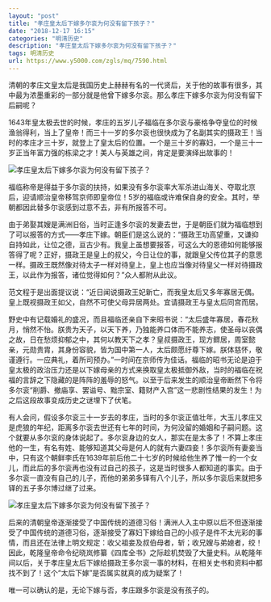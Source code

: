 ```yaml
---
layout: "post"
title: "孝庄皇太后下嫁多尔衮为何没有留下孩子？"
date: "2018-12-17 16:15"
categories: "明清历史"
description: "孝庄皇太后下嫁多尔衮为何没有留下孩子？"
tags: 明清历史
url: https://www.y5000.com/zgls/mq/7590.html
---
```






清朝的孝庄文皇太后是我国历史上赫赫有名的一代贤后，关于他的故事有很多，其中最为浓墨重彩的一部分就是他曾下嫁多尔衮。那么孝庄下嫁多尔衮为何没有留下后嗣呢？

1643年皇太极去世的时候，孝庄的五岁儿子福临在多尔衮与豪格争夺皇位的时候渔翁得利，当上了皇帝！而三十一岁的多尔衮也很快成为了名副其实的摄政王！当时的孝庄才三十岁，就登上了皇太后的位置。一个是三十岁的寡妇，一个是三十一岁正当年富力强的栋梁之才！美人与英雄之间，肯定是要演绎出故事的！

![孝庄皇太后下嫁多尔衮为何没有留下孩子？](/uploads/allimg/161219/6-161219103554452.JPG)

福临称帝是得益于多尔衮的扶持，如果没有多尔衮率大军杀进山海关、夺取北京后，迎请顺治皇帝移驾京师即皇帝位！5岁的福临或许难保自身的安全。其时，举朝都因此替多尔衮感到过意不去，非有所报答不可。

由于弟娶其嫂是满洲旧俗，当时正逢多尔衮的发妻去世，于是朝臣们就为福临想到了可以报答的方式——孝庄下嫁。朝臣们是这么说的：“摄政王功高望重，又谦抑自持如此，让位之德，亘古少有。我皇上虽想要报答，可这么大的恩德如何能够报答得了呢？正好，摄政王是皇上的叔父，今日让位的事，就跟皇父传位其子的意思一样。摄政王既然像对待太子一样对待皇上，皇上也应当像对待皇父一样对待摄政王，以此作为报答，诸位觉得如何？”众人都附从此议。

范文程于是出面提议说：“近日闻说摄政王妃新亡，而我皇太后又多年寡居无偶。皇上既视摄政王如父，自然不可使父母异居两处。宜请摄政王与皇太后同宫而居。

野史中有记载婚礼的盛况，而且福临还亲自下来昭书说：“太后盛年寡居，春花秋月，悄然不怡。朕贵为天子，以天下养，乃独能养口体而不能养志，使圣母以丧偶之故，日在愁烦抑郁之中，其何以教天下之孝？皇叔摄政王，现方鳏居，周室懿亲，元勋贵胄，其身份容貌，皆为国中第一人，太后颇愿纡尊下嫁。朕体慈怀，敬谨遵行。一应典礼，着所司预办。”一时间在京师传为佳话。福临的昭书无论是迫于皇太极的政治压力还是以下嫁母亲的方式来换取皇太极抵御外敌，当时的福临在祝福的言辞之下隐藏的是阵阵的羞辱的怒气。以至于后来发生的顺治皇帝断然下令将多尔衮“削爵、撤庙享、罢谥号、黜宗室、籍财产入宫”这一悲剧性结果的发生！为之后这段故事变成历史之谜埋下了伏笔。

有人会问，假设多尔衮三十一岁去的孝庄，当时的多尔衮正值壮年，大玉儿孝庄又是虎狼的年纪，距离多尔衮去世还有七年的时间，为何没留的婚姻和子嗣问题。这个就要从多尔衮的身体说起了。多尔衮身边的女人，那实在是太多了！不算上孝庄他的一生，有名有姓、能够知道其父母是何人的就有六妻四妾！多尔衮所有妻妾当中，只有这个朝鲜李氏在1639年前后他二十七岁的时候给他生养了惟一的一个女儿，而此后的多尔衮再也没有过自己的孩子，这是当时很多人都知道的事实。由于多尔衮一直没有自己的儿子，而他的弟弟多铎有八个儿子，所以多尔衮后来就把多铎的五子多尔博过继了过来。

![孝庄皇太后下嫁多尔衮为何没有留下孩子？](/uploads/allimg/161219/6-161219103540X8.JPG)

后来的清朝皇帝逐渐接受了中国传统的道德习俗！满洲人入主中原以后不但逐渐接受了中国传统的道德习俗，逐渐接受了寡妇下嫁给自己的小叔子是件不太光彩的事情，而且还在法律上明文规定：收父祖妾及叔伯母者，斩；收兄嫂与弟媳者，绞！因此，乾隆皇帝命令纪晓岚修纂《四库全书》之际趁机焚毁了大量史料。从乾隆年间以后，关于孝庄皇太后下嫁给摄政王多尔衮一事的材料，在相关史书和资料中都找不到了！这个“太后下嫁”是否属实就真的成为疑案了！

唯一可以确认的是，无论下嫁与否，孝庄跟多尔衮是没有孩子的。
